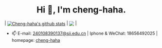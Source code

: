 <h1 align="center">Hi 👋, I'm cheng-haha.</h1>

| <a href="https://github.com/cheng-haha/github-readme-stats"><img align="center" src="https://github-readme-stats.vercel.app/api?username=cheng-haha&show_icons=true&include_all_commits=true&theme=buefy&hide_border=true" alt="Cheng-haha's github stats" /></a> | <a href="https://github.com/anuraghazra/github-readme-stats"><img align="center" src="https://github-readme-stats.vercel.app/api/top-langs/?username=cheng-haha&layout=compact&theme=buefy&hide_border=true" /></a>  |
- 📫 E-mail: 240108390137@sii.edu.cn | Iphone & WeChat: 18656492025 | homepage: [cheng-haha](https://cheng-haha.github.io/)

